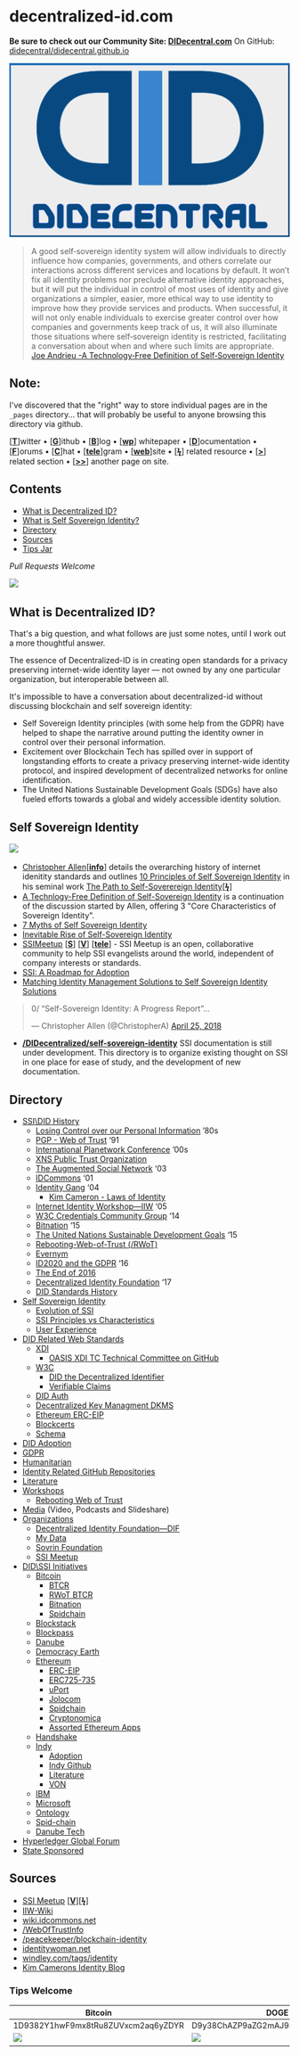# decentralized-id.com

**Be sure to check out our Community Site: [DIDecentral.com](https://didecentral.com)**
On GitHub: [didecentral/didecentral.github.io](https://github.com/didecentral/didecentral.github.io)

<center><img src="images/didecentral.png"/></center>


>A good self‐sovereign identity system will allow individuals to directly influence how companies, governments, and others correlate our interactions across different services and locations by default. It won’t fix all identity problems nor preclude alternative identity approaches, but it will put the individual in control of most uses of identity and give organizations a simpler, easier, more ethical way to use identity to improve how they provide services and products. When successful, it will not only enable individuals to exercise greater control over how companies and governments keep track of us, it will also illuminate those situations where self‐sovereign identity is restricted, facilitating a conversation about when and where such limits are appropriate. [Joe Andrieu -A Technology‐Free Definition of Self‐Sovereign Identity](https://github.com/jandrieu/rebooting-the-web-of-trust-fall2016/blob/master/topics-and-advance-readings/a-technology-free-definition-of-self-sovereign-identity.pdf)

## Note:

I've discovered that the "right" way to store individual pages are in the `_pages` directory... that will probably be useful to anyone browsing this directory via github.


[[**T**](#contents)]witter • [[**G**](#contents)]ithub • [[**B**](#contents)]log • [[**wp**](#contents)] whitepaper • [[**D**](#contents)]ocumentation • [[**F**](#contents)]orums • [[**C**](#contents)]hat • [[**tele**](#contents)]gram • [[**web**](#contents)]site
• [[**ϟ**](#contents)] related resource • [[**>**](#contents)] related section • [[**>>**](#contents)] another page on site.

## Contents
* [What is Decentralized ID?](#what-is-decentralized-id)
* [What is Self Sovereign Identity?](#self-sovereign-identity)
* [Directory](#directory)
* [Sources](#sources)
* [Tips Jar](#tips-jar)

*Pull Requests Welcome*




![](https://i.imgur.com/9KpJRDr.png)


## What is Decentralized ID?

That's a big question, and what follows are just some notes, until I work out a more thoughtful answer.

The essence of Decentralized-ID is in creating open standards for a privacy preserving internet-wide identity layer — not owned by any one particular organization, but interoperable between all.

It's impossible to have a conversation about decentralized-id without discussing blockchain and self sovereign identity: 
  * Self Sovereign Identity principles (with some help from the GDPR) have helped to shape the narrative around putting the identity owner in control over their personal information.
  * Excitement over Blockchain Tech has spilled over in support of longstanding efforts to create a privacy preserving internet-wide identity protocol, and inspired development of decentralized networks for online identification. 
  * The United Nations Sustainable Development Goals (SDGs) have also fueled efforts towards a global and widely accessible identity solution.



## Self Sovereign Identity

![](https://imgur.com/3zz62kpl.png)


* [Christopher Allen](http://www.lifewithalacrity.com/)[[**info**](https://christophera.info/)] details the overarching history of internet idenitity standards and outlines [10 Principles of Self Sovereign Identity](https://github.com/WebOfTrustInfo/self-sovereign-identity/blob/master/self-sovereign-identity-principles.md) in his seminal work [The Path to Self-Soverereign Identity](http://www.lifewithalacrity.com/2016/04/the-path-to-self-soverereign-identity.html)[[**ϟ**](https://www.coindesk.com/path-self-sovereign-identity/amp/)]
* <a href="https://github.com/jandrieu/rebooting-the-web-of-trust-fall2016/raw/master/topics-and-advance-readings/a-technology-free-definition-of-self-sovereign-identity.pdf"><u>A Technlogy-Free Definition of Self-Sovereign Identity</u></a> is a continuation of the discussion started by Allen, offering 3 "Core Characteristics of Sovereign Identity".
* [7 Myths of Self Sovereign Identity](https://medium.com/evernym/7-myths-of-self-sovereign-identity-67aea7416b1)
* [Inevitable Rise of Self-Sovereign Identity](https://sovrin.org/wp-content/uploads/2018/03/The-Inevitable-Rise-of-Self-Sovereign-Identity.pdf)
* [SSIMeetup](http://ssimeetup.org/) [[**S**](https://www.slideshare.net/SSIMeetup/presentations)] [[**V**](https://www.youtube.com/channel/UCSqSTlKdbbCM1muGOhDa3Og)] [[**tele**](https://t.me/SSIMeetup)]
\- SSI Meetup is an open, collaborative community to help SSI evangelists around the world, independent of company interests or standards. 
* [SSI: A Roadmap for Adoption](https://github.com/WebOfTrustInfo/rebooting-the-web-of-trust-spring2018/blob/master/final-documents/a-roadmap-for-ssi.md)
* [Matching Identity Management Solutions to Self Sovereign Identity Solutions](https://www.slideshare.net/TommyKoens/matching-identity-management-solutions-to-selfsovereign-identity-principles)
<blockquote class="twitter-tweet" data-lang="en"><p lang="en" dir="ltr">0/ “Self-Sovereign Identity: A Progress Report”…</p>&mdash; Christopher Allen (@ChristopherA) <a href="https://twitter.com/ChristopherA/status/989120215702261761?ref_src=twsrc%5Etfw">April 25, 2018</a></blockquote>

* **[/DIDecentralized/self-sovereign-identity](self-sovereign-identity)** SSI documentation is still under development. This directory is to organize existing thought on SSI in one place for ease of study, and the development of new documentation.






<h2 id="directory">Directory</h2>

<ul>
  <li>
<a href="/history/">SSI\DID History</a>
    <ul>
      <li>
<a href="/history/#losing-control-over-our-personal-information">Losing Control over our Personal Information</a> ’80s</li>
      <li>
<a href="/history/#pgp---web-of-trust">PGP - Web of Trust</a> ‘91</li>
      <li>
<a href="/history/#international-planetwork-conference">International Planetwork Conference</a> ’00s</li>
      <li><a href="/history/#xns-public-trust-organization">XNS Public Trust Organization</a></li>
      <li>
<a href="/history/#augmented-social-network">The Augmented Social Network</a> ‘03</li>
      <li>
<a href="/history/#idcommons">IDCommons</a> ‘01</li>
      <li>
<a href="/history/#identity-gang">Identity Gang</a> ‘04
        <ul>
          <li><a href="/history/#kim-cameron---laws-of-identity">Kim Cameron - Laws of Identity</a></li>
        </ul>
      </li>
      <li>
<a href="/history/#internet-identity-workshop">Internet Identity Workshop—IIW</a> ‘05</li>
      <li>
<a href="/history/#w3c-credentials-community-group">W3C Credentials Community Group</a> ‘14</li>
      <li>
<a href="/history/#bitnation">Bitnation</a> ‘15</li>
      <li>
<a href="/history/#the-united-nations-sustainable-development-goals">The United Nations Sustainable Development Goals</a> ‘15</li>
      <li><a href="/history/#rebooting-the-web-of-trust">Rebooting-Web-of-Trust (/RWoT)</a></li>
      <li><a href="/history/#evernym">Evernym</a></li>
      <li>
<a href="/history/#id2020-and-the-gdpr">ID2020 and the GDPR</a> ‘16</li>
      <li><a href="/history/#the-end-of-2016">The End of 2016</a></li>
      <li>
<a href="/history/#decentralized-identity-foundation">Decentralized Identity Foundation</a> ‘17</li>
      <li><a href="/history/#standards-history">DID Standards History</a></li>
    </ul>
  </li>
  <li>
<a href="/self-sovereign-identity">Self Sovereign Identity</a>
    <ul>
      <li><a href="/self-sovereign-identity/evolution-of-ssi/">Evolution of SSI</a></li>
      <li><a href="/self-sovereign-identity/ssi-principles-vs-characteristics/">SSI Principles vs Characteristics</a></li>
      <li><a href="/self-sovereign-identity/user-experience/">User Experience</a></li>
    </ul>
  </li>
  <li>
<a href="/standards">DID Related Web Standards</a>
    <ul>
      <li>
<a href="/standards/#xdi">XDI</a>
        <ul>
          <li><a href="/standards/#oasis-xdi-tech-committee-on-github">OASIS XDI TC Technical Committee on GitHub</a></li>
        </ul>
      </li>
      <li>
<a href="/standards/#w3c">W3C</a>
        <ul>
          <li><a href="/standards/#did-the-decentralized-identifier">DID the Decentralized Identifier</a></li>
          <li><a href="/standards/#verifiable-claims">Verifiable Claims</a></li>
        </ul>
      </li>
      <li><a href="/standards/#did-auth">DID Auth</a></li>
      <li><a href="/standards/#decentralized-key-management-agents">Decentralized Key Managment DKMS</a></li>
      <li><a href="/standards/#ethereum-erc-eip">Ethereum ERC-EIP</a></li>
      <li><a href="/standards/#blockcerts">Blockcerts</a></li>
      <li><a href="/standards/#schema">Schema</a></li>
    </ul>
  </li>
  <li><a href="/adoption/">DID Adoption</a></li>
  <li><a href="/gdpr">GDPR</a></li>
  <li><a href="/humanitarian/">Humanitarian</a></li>
  <li><a href="/identity-github/">Identity Related GitHub Repositories</a></li>
  <li><a href="/literature/">Literature</a></li>
  <li>
<a href="/workshops">Workshops</a>
    <ul>
      <li><a href="/workshops/rebooting-web-of-trust/">Rebooting Web of Trust</a></li>
    </ul>
  </li>
  <li>
<a href="/media/">Media</a>  (Video, Podcasts and Slideshare)</li>
  <li>
<a href="/organizations">Organizations</a>
    <ul>
      <li><a href="/organizations/identity-foundation/">Decentralized Identity Foundation—DIF</a></li>
      <li><a href="/organizations/mydata/">My Data</a></li>
      <li><a href="/organizations/sovrin-foundation/">Sovrin Foundation</a></li>
      <li><a href="/organizations/ssi-meetup/">SSI Meetup</a></li>
    </ul>
  </li>
  <li>
<a href="/id-initiatives">DID\SSI Initiatives</a>
    <ul>
      <li>
<a href="/id-initiatives/bitcoin/">Bitcoin</a>
        <ul>
          <li><a href="/id-initiatives/bitcoin/#btcr">BTCR</a></li>
          <li><a href="/id-initiatives/bitcoin/#rwot-btcr">RWoT BTCR</a></li>
          <li><a href="/id-initiatives/bitcoin/#bitnation">Bitnation</a></li>
          <li><a href="/id-initiatives/bitcoin/#spidchain">Spidchain</a></li>
        </ul>
      </li>
      <li><a href="/id-initiatives/blockstack/">Blockstack</a></li>
      <li><a href="/id-initiatives/blockpass/">Blockpass</a></li>
      <li><a href="/id-initiatives/danube/">Danube</a></li>
      <li><a href="/id-initiatives/democracy-earth/">Democracy Earth</a></li>
      <li>
<a href="/id-initiatives/ethereum/">Ethereum</a>
        <ul>
          <li><a href="/id-initiatives/ethereum/#erc-eip">ERC-EIP</a></li>
          <li><a href="/id-initiatives/ethereum/#erc725-735">ERC725-735</a></li>
          <li><a href="/id-initiatives/ethereum/#uport">uPort</a></li>
          <li><a href="/id-initiatives/ethereum/#jolocom">Jolocom</a></li>
          <li><a href="/id-initiatives/ethereum/#spidchain">Spidchain</a></li>
          <li><a href="/id-initiatives/ethereum/#cryptonomica">Cryptonomica</a></li>
          <li><a href="/id-initiatives/ethereum/#assorted-ethereum-apps">Assorted Ethereum Apps</a></li>
        </ul>
      </li>
      <li><a href="/id-initiatives/handshake/">Handshake</a></li>
      <li>
<a href="/id-initiatives/indy-ecosystem/">Indy</a>
        <ul>
          <li><a href="/id-initiatives/indy-ecosystem/adoption/">Adoption</a></li>
          <li><a href="/id-initiatives/indy-ecosystem/indy-github/">Indy Github</a></li>
          <li><a href="/id-initiatives/indy-ecosystem/literature/">Literature</a></li>
          <li><a href="/id-initiatives/indy-ecosystem/VON/">VON</a></li>
        </ul>
      </li>
      <li><a href="/id-initiatives/ibm/">IBM</a></li>
      <li><a href="/id-initiatives/microsoft/">Microsoft</a></li>
      <li><a href="/id-initiatives/ontology/">Ontology</a></li>
      <li><a href="/id-initiatives/spid-chain/">Spid-chain</a></li>
      <li><a href="/id-initiatives/danube/">Danube Tech</a></li>
    </ul>
  </li>
  <li><a href="/hgf-2018/">Hyperledger Global Forum</a></li>
  <li><a href="/state-sponsored/">State Sponsored</a></li>
</ul>

<h2 id="sources">Sources</h2>
<ul>
  <li>
<a href="http://ssimeetup.org/">SSI Meetup</a> [<a href="https://www.youtube.com/channel/UCSqSTlKdbbCM1muGOhDa3Og"><strong>V</strong></a>][<a href="https://www.slideshare.net/SSIMeetup/presentations/"><strong>ϟ</strong></a>]</li>
  <li><a href="https://iiw.idcommons.net/Main_Page">IIW-Wiki</a></li>
  <li><a href="http://wiki.idcommons.net/Main_Page">wiki.idcommons.net</a></li>
  <li><a href="https://github.com/WebOfTrustInfo/">/WebOfTrustInfo</a></li>
  <li><a href="https://github.com/peacekeeper/blockchain-identity">/peacekeeper/blockchain-identity</a></li>
  <li><a href="https://identitywoman.net/">identitywoman.net</a></li>
  <li><a href="http://www.windley.com/tags/identity.shtml">windley.com/tags/identity</a></li>
  <li><a href="https://identityblog.com">Kim Camerons Identity Blog</a></li>
</ul>
<h3>Tips Welcome</h3>
<table class="table table-bordered table-hover table-condensed">
  <thead>
    <tr>
      <th title="Field #1">Bitcoin</th>
      <th title="Field #2">DOGE</th>
    </tr>
    </thead>
    <tbody>
    <tr>
      <td>1D9382Y1hwF9mx8tRu8ZUVxcm2aq6yZDYR</td>
      <td>D9y38ChAZP9aZG2mAJ94VAynAG4YGSvTpp</td>
    </tr>
    <tr>
      <td><img src="https://imgur.com/j1hzcTo.png" width="150"></td>
      <td><img src="https://i.imgur.com/V3EnMAes.png" width="150"></td>
    </tr>
  </tbody>
</table>  
